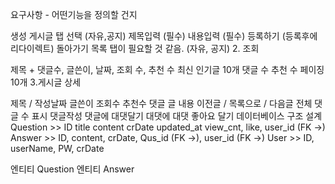요구사항 - 어떤기능을 정의할 건지

생성
게시글 탭 선택 (자유,공지)
제목입력 (필수)
내용입력 (필수)
등록하기 (등록후에 리다이렉트)
돌아가기
목록 탭이 필요할 것 같음. (자유, 공지)
2. 조회

제목 + 댓글수, 글쓴이, 날짜, 조회 수, 추천 수
최신 인기글 10개 댓글 수 추천 수
페이징 10개
3.게시글 상세

제목 / 작성날짜
글쓴이 조회수 추천수 댓글
글 내용
이전글 / 목록으로 / 다음글
전체 댓글 수 표시
댓글작성
댓글에 대댓달기 대댓에 대댓
좋아요 달기
데이터베이스 구조 설계
Question >> ID title content crDate updated_at view_cnt, like, user_id (FK →)
Answer >> ID, content, crDate, Qus_id (FK →), user_id (FK →)
User >> ID, userName, PW, crDate

엔티티 Question
엔티티 Answer
